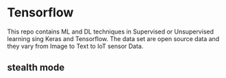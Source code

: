 # Tensorflow

This repo contains ML and DL techniques in Supervised or Unsupervised learning sing Keras and Tensorflow.
The data set are open source data and they vary from Image to Text to IoT sensor Data.

## stealth mode
